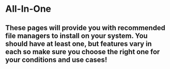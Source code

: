 # All-In-One

## These pages will provide you with recommended file managers to install on your system. You should have at least one, but features vary in each so make sure you choose the right one for your conditions and use cases!

